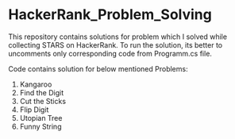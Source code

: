 # HackerRank_Problem_Solving
This repository contains solutions for problem which I solved while collecting STARS on HackerRank. To run the solution, its better to uncomments only corresponding code from Programm.cs file. 

Code contains solution for below mentioned Problems:

1. Kangaroo
2. Find the Digit
3. Cut the Sticks
4. Flip Digit
5. Utopian Tree
6. Funny String
